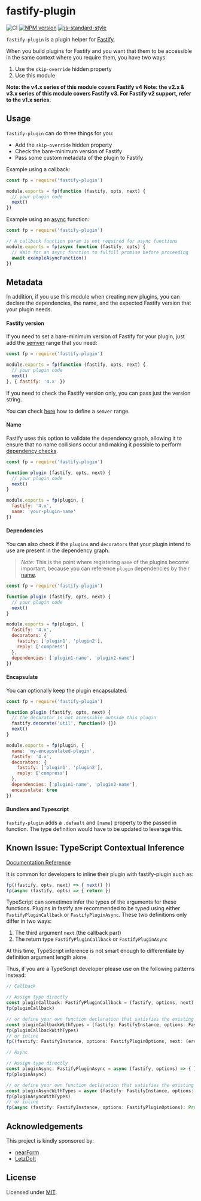 # fastify-plugin

![CI](https://github.com/fastify/fastify-plugin/workflows/CI/badge.svg?branch=master)
[![NPM version](https://img.shields.io/npm/v/fastify-plugin.svg?style=flat)](https://www.npmjs.com/package/fastify-plugin)
[![js-standard-style](https://img.shields.io/badge/code%20style-standard-brightgreen.svg?style=flat)](https://standardjs.com/)

`fastify-plugin` is a plugin helper for [Fastify](https://github.com/fastify/fastify).

When you build plugins for Fastify and you want that them to be accessible in the same context where you require them, you have two ways:
1. Use the `skip-override` hidden property
2. Use this module

__Note: the v4.x series of this module covers Fastify v4__
__Note: the v2.x & v3.x series of this module covers Fastify v3. For Fastify v2 support, refer to the v1.x series.__

## Usage
`fastify-plugin` can do three things for you:
- Add the `skip-override` hidden property
- Check the bare-minimum version of Fastify
- Pass some custom metadata of the plugin to Fastify

Example using a callback:
```js
const fp = require('fastify-plugin')

module.exports = fp(function (fastify, opts, next) {
  // your plugin code
  next()
})
```

Example using an [async](https://developer.mozilla.org/en-US/docs/Web/JavaScript/Reference/Statements/async_function) function:
```js
const fp = require('fastify-plugin')

// A callback function param is not required for async functions
module.exports = fp(async function (fastify, opts) {
  // Wait for an async function to fulfill promise before proceeding
  await exampleAsyncFunction()
})
```

## Metadata
In addition, if you use this module when creating new plugins, you can declare the dependencies, the name, and the expected Fastify version that your plugin needs.

#### Fastify version
If you need to set a bare-minimum version of Fastify for your plugin, just add the [semver](https://semver.org/) range that you need:
```js
const fp = require('fastify-plugin')

module.exports = fp(function (fastify, opts, next) {
  // your plugin code
  next()
}, { fastify: '4.x' })
```

If you need to check the Fastify version only, you can pass just the version string.

You can check [here](https://github.com/npm/node-semver#ranges) how to define a `semver` range.

#### Name
Fastify uses this option to validate the dependency graph, allowing it to ensure that no name collisions occur and making it possible to perform [dependency checks](https://github.com/fastify/fastify-plugin#dependencies).

```js
const fp = require('fastify-plugin')

function plugin (fastify, opts, next) {
  // your plugin code
  next()
}

module.exports = fp(plugin, {
  fastify: '4.x',
  name: 'your-plugin-name'
})
```

#### Dependencies
You can also check if the `plugins` and `decorators` that your plugin intend to use are present in the dependency graph.
> *Note:* This is the point where registering `name` of the plugins become important, because you can reference `plugin` dependencies by their [name](https://github.com/fastify/fastify-plugin#name).
```js
const fp = require('fastify-plugin')

function plugin (fastify, opts, next) {
  // your plugin code
  next()
}

module.exports = fp(plugin, {
  fastify: '4.x',
  decorators: {
    fastify: ['plugin1', 'plugin2'],
    reply: ['compress']
  },
  dependencies: ['plugin1-name', 'plugin2-name']
})
```

#### Encapsulate
You can optionally keep the plugin encapsulated.
```js
const fp = require('fastify-plugin')

function plugin (fastify, opts, next) {
  // the decorator is not accessible outside this plugin
  fastify.decorate('util', function() {})
  next()
}

module.exports = fp(plugin, {
  name: 'my-encapsulated-plugin',
  fastify: '4.x',
  decorators: {
    fastify: ['plugin1', 'plugin2'],
    reply: ['compress']
  },
  dependencies: ['plugin1-name', 'plugin2-name'],
  encapsulate: true
})
```

#### Bundlers and Typescript
`fastify-plugin` adds a `.default` and `[name]` property to the passed in function.
The type definition would have to be updated to leverage this.

## Known Issue: TypeScript Contextual Inference

[Documentation Reference](https://www.typescriptlang.org/docs/handbook/functions.html#inferring-the-types)

It is common for developers to inline their plugin with fastify-plugin such as:

```js
fp((fastify, opts, next) => { next() })
fp(async (fastify, opts) => { return })
```

TypeScript can sometimes infer the types of the arguments for these functions. Plugins in fastify are recommended to be typed using either `FastifyPluginCallback` or `FastifyPluginAsync`. These two definitions only differ in two ways:

1. The third argument `next` (the callback part)
2. The return type `FastifyPluginCallback` or `FastifyPluginAsync`

At this time, TypeScript inference is not smart enough to differentiate by definition argument length alone.

Thus, if you are a TypeScript developer please use on the following patterns instead:

```ts
// Callback

// Assign type directly
const pluginCallback: FastifyPluginCallback = (fastify, options, next) => { }
fp(pluginCallback)

// or define your own function declaration that satisfies the existing definitions
const pluginCallbackWithTypes = (fastify: FastifyInstance, options: FastifyPluginOptions, next: (error?: FastifyError) => void): void => { }
fp(pluginCallbackWithTypes)
// or inline
fp((fastify: FastifyInstance, options: FastifyPluginOptions, next: (error?: FastifyError) => void): void => { })

// Async

// Assign type directly
const pluginAsync: FastifyPluginAsync = async (fastify, options) => { }
fp(pluginAsync)

// or define your own function declaration that satisfies the existing definitions
const pluginAsyncWithTypes = async (fastify: FastifyInstance, options: FastifyPluginOptions): Promise<void> => { }
fp(pluginAsyncWithTypes)
// or inline
fp(async (fastify: FastifyInstance, options: FastifyPluginOptions): Promise<void> => { })
```

## Acknowledgements

This project is kindly sponsored by:
- [nearForm](https://nearform.com)
- [LetzDoIt](https://www.letzdoitapp.com/)

## License

Licensed under [MIT](./LICENSE).
